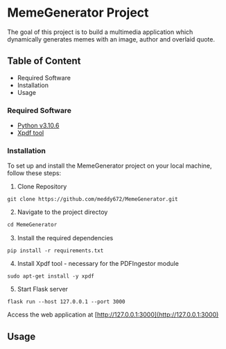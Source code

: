 # MemeGenerator Project
The goal of this project is to build a multimedia application which dynamically generates memes with an image, author and overlaid quote.

## Table of Content
* Required Software
* Installation
* Usage

### Required Software
* [Python v3.10.6](https://www.python.org/downloads/)
* [Xpdf tool](https://www.xpdfreader.com/download.html)

### Installation
To set up and install the MemeGenerator project on your local machine, follow these steps:
1. Clone Repository
```
git clone https://github.com/meddy672/MemeGenerator.git
```
2. Navigate to the project directoy
```javascript
cd MemeGenerator
```
3. Install the required dependencies
```
pip install -r requirements.txt
```
4. Install Xpdf tool - necessary for the PDFIngestor module
```
sudo apt-get install -y xpdf
```
5. Start Flask server
```
flask run --host 127.0.0.1 --port 3000
```
Access the web application at [http://127.0.0.1:3000](http://127.0.0.1:3000)


## Usage



